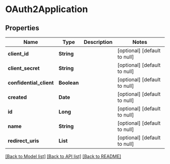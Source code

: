 # OAuth2Application
## Properties

| Name | Type | Description | Notes |
|------------ | ------------- | ------------- | -------------|
| **client\_id** | **String** |  | [optional] [default to null] |
| **client\_secret** | **String** |  | [optional] [default to null] |
| **confidential\_client** | **Boolean** |  | [optional] [default to null] |
| **created** | **Date** |  | [optional] [default to null] |
| **id** | **Long** |  | [optional] [default to null] |
| **name** | **String** |  | [optional] [default to null] |
| **redirect\_uris** | **List** |  | [optional] [default to null] |

[[Back to Model list]](../README.md#documentation-for-models) [[Back to API list]](../README.md#documentation-for-api-endpoints) [[Back to README]](../README.md)


